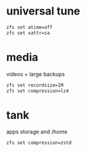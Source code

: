 # universal tune
```sh
zfs set atime=off
zfs set xattr=sa
```

# media
videos + large backups
```sh
zfs set recordsize=1M
zfs set compression=lz4
```

# tank
apps storage and /home
```sh
zfs set compression=zstd
```